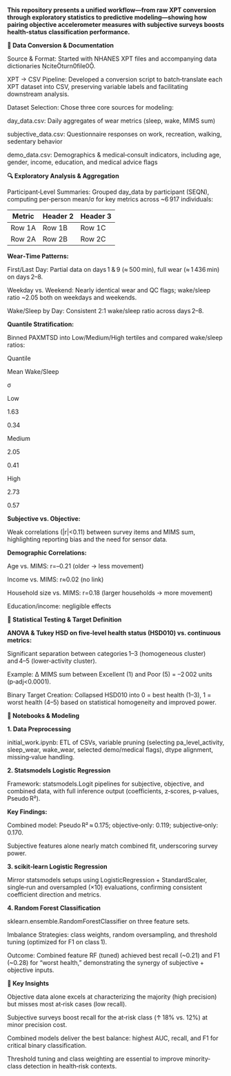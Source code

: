 **This repository presents a unified workflow—from raw XPT conversion through exploratory statistics to predictive modeling—showing how pairing objective accelerometer measures with subjective surveys boosts health‐status classification performance.**

**🔄 Data Conversion & Documentation**

Source & Format: Started with NHANES XPT files and accompanying data dictionaries citeturn0file0.

XPT → CSV Pipeline: Developed a conversion script to batch‐translate each XPT dataset into CSV, preserving variable labels and facilitating downstream analysis.

Dataset Selection: Chose three core sources for modeling:

day_data.csv: Daily aggregates of wear metrics (sleep, wake, MIMS sum)

subjective_data.csv: Questionnaire responses on work, recreation, walking, sedentary behavior

demo_data.csv: Demographics & medical‐consult indicators, including age, gender, income, education, and medical advice flags

**🔍 Exploratory Analysis & Aggregation**

Participant‐Level Summaries: Grouped day_data by participant (SEQN), computing per‐person mean/σ for key metrics across ~6 917 individuals:

| Metric  | Header 2 | Header 3 |
| -------- | -------- | -------- |
| Row 1A   | Row 1B   | Row 1C   |
| Row 2A   | Row 2B   | Row 2C   |


**Wear‐Time Patterns:**

First/Last Day: Partial data on days 1 & 9 (≈ 500 min), full wear (≈ 1 436 min) on days 2–8.

Weekday vs. Weekend: Nearly identical wear and QC flags; wake/sleep ratio ~2.05 both on weekdays and weekends.

Wake/Sleep by Day: Consistent 2:1 wake/sleep ratio across days 2–8.

**Quantile Stratification:**

Binned PAXMTSD into Low/Medium/High tertiles and compared wake/sleep ratios:

Quantile

Mean Wake/Sleep

σ

Low

1.63

0.34

Medium

2.05

0.41

High

2.73

0.57

**Subjective vs. Objective:**

Weak correlations (|r|<0.11) between survey items and MIMS sum, highlighting reporting bias and the need for sensor data.

**Demographic Correlations:**

Age vs. MIMS: r=–0.21 (older → less movement)

Income vs. MIMS: r≈0.02 (no link)

Household size vs. MIMS: r=0.18 (larger households → more movement)

Education/income: negligible effects

**🧪 Statistical Testing & Target Definition**

**ANOVA & Tukey HSD on five‐level health status (HSD010) vs. continuous metrics:**

Significant separation between categories 1–3 (homogeneous cluster) and 4–5 (lower‐activity cluster).

Example: Δ MIMS sum between Excellent (1) and Poor (5) = –2 002 units (p‑adj<0.0001).

Binary Target Creation: Collapsed HSD010 into 0 = best health (1–3), 1 = worst health (4–5) based on statistical homogeneity and improved power.

**📓 Notebooks & Modeling**

**1. Data Preprocessing**

initial_work.ipynb: ETL of CSVs, variable pruning (selecting pa_level_activity, sleep_wear, wake_wear, selected demo/medical flags), dtype alignment, missing‐value handling.

**2. Statsmodels Logistic Regression**

Framework: statsmodels.Logit pipelines for subjective, objective, and combined data, with full inference output (coefficients, z‑scores, p‑values, Pseudo R²).

**Key Findings:**

Combined model: Pseudo R² ≈ 0.175; objective‑only: 0.119; subjective‑only: 0.170.

Subjective features alone nearly match combined fit, underscoring survey power.

**3. scikit‑learn Logistic Regression**

Mirror statsmodels setups using LogisticRegression + StandardScaler, single‐run and oversampled (×10) evaluations, confirming consistent coefficient direction and metrics.

**4. Random Forest Classification**

sklearn.ensemble.RandomForestClassifier on three feature sets.

Imbalance Strategies: class weights, random oversampling, and threshold tuning (optimized for F1 on class 1).

Outcome: Combined feature RF (tuned) achieved best recall (~0.21) and F1 (~0.28) for “worst health,” demonstrating the synergy of subjective + objective inputs.

**🚀 Key Insights**

Objective data alone excels at characterizing the majority (high precision) but misses most at‐risk cases (low recall).

Subjective surveys boost recall for the at‐risk class (↑ 18% vs. 12%) at minor precision cost.

Combined models deliver the best balance: highest AUC, recall, and F1 for critical binary classification.

Threshold tuning and class weighting are essential to improve minority‐class detection in health‐risk contexts.


